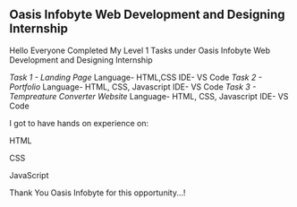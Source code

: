 ##  Oasis Infobyte Web Development and Designing Internship
Hello Everyone Completed My Level 1 Tasks under Oasis Infobyte Web Development and Designing Internship

*Task 1 - Landing Page* Language- HTML,CSS IDE- VS Code
*Task 2 - Portfolio* Language- HTML, CSS, Javascript IDE- VS Code
*Task 3 - Tempreature Converter Website* Language- HTML, CSS, Javascript IDE- VS Code

I got to have hands on experience on:

 HTML
 
 CSS
 
 JavaScript
 
Thank You Oasis Infobyte for this opportunity...!
